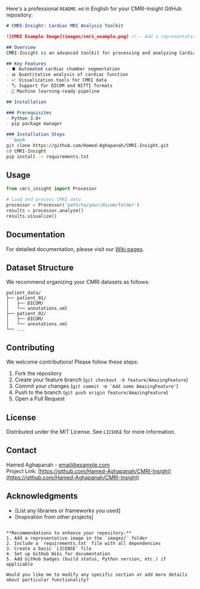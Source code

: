 Here's a professional `README.md` in English for your CMRI-Insight GitHub repository:

```markdown
# CMRI-Insight: Cardiac MRI Analysis Toolkit

![CMRI Example Image](images/cmri_example.png) <!-- Add a representative image if available -->

## Overview
CMRI-Insight is an advanced toolkit for processing and analyzing Cardiac Magnetic Resonance Imaging (CMRI) data. This repository provides tools for cardiac segmentation, functional analysis, and visualization of CMRI datasets.

## Key Features
- 🫀 Automated cardiac chamber segmentation
- 📊 Quantitative analysis of cardiac function
- 📈 Visualization tools for CMRI data
- 🏷️ Support for DICOM and NIfTI formats
- 🧠 Machine learning-ready pipeline

## Installation

### Prerequisites
- Python 3.8+
- pip package manager

### Installation Steps
```bash
git clone https://github.com/Hamed-Aghapanah/CMRI-Insight.git
cd CMRI-Insight
pip install -r requirements.txt
```

## Usage
```python
from cmri_insight import Processor

# Load and process CMRI data
processor = Processor('path/to/your/dicom/folder')
results = processor.analyze()
results.visualize()
```

## Documentation
For detailed documentation, please visit our [Wiki pages](https://github.com/Hamed-Aghapanah/CMRI-Insight/wiki).

## Dataset Structure
We recommend organizing your CMRI datasets as follows:
```
patient_data/
├── patient_01/
│   ├── DICOM/
│   └── annotations.xml
├── patient_02/
│   ├── DICOM/
│   └── annotations.xml
└── ...
```

## Contributing
We welcome contributions! Please follow these steps:
1. Fork the repository
2. Create your feature branch (`git checkout -b feature/AmazingFeature`)
3. Commit your changes (`git commit -m 'Add some AmazingFeature'`)
4. Push to the branch (`git push origin feature/AmazingFeature`)
5. Open a Pull Request

## License
Distributed under the MIT License. See `LICENSE` for more information.

## Contact
Hamed Aghapanah - [email@example.com](mailto:email@example.com)  
Project Link: [https://github.com/Hamed-Aghapanah/CMRI-Insight](https://github.com/Hamed-Aghapanah/CMRI-Insight)

## Acknowledgments
- [List any libraries or frameworks you used]
- [Inspiration from other projects]
```

**Recommendations to enhance your repository:**
1. Add a representative image in the `images/` folder
2. Include a `requirements.txt` file with all dependencies
3. Create a basic `LICENSE` file
4. Set up GitHub Wiki for documentation
5. Add GitHub badges (build status, Python version, etc.) if applicable

Would you like me to modify any specific section or add more details about particular functionality?
